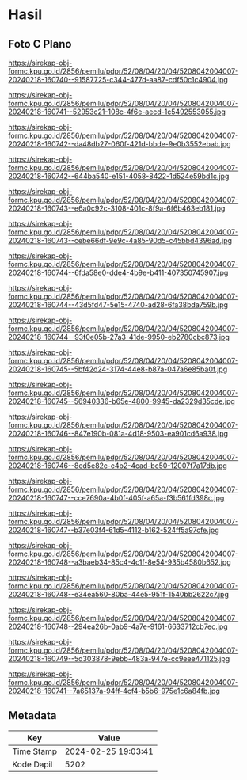 # Hasil

## Foto C Plano

https://sirekap-obj-formc.kpu.go.id/2856/pemilu/pdpr/52/08/04/20/04/5208042004007-20240218-160740--91587725-c344-477d-aa87-cdf50c1c4904.jpg

https://sirekap-obj-formc.kpu.go.id/2856/pemilu/pdpr/52/08/04/20/04/5208042004007-20240218-160741--52953c21-108c-4f6e-aecd-1c5492553055.jpg

https://sirekap-obj-formc.kpu.go.id/2856/pemilu/pdpr/52/08/04/20/04/5208042004007-20240218-160742--da48db27-060f-421d-bbde-9e0b3552ebab.jpg

https://sirekap-obj-formc.kpu.go.id/2856/pemilu/pdpr/52/08/04/20/04/5208042004007-20240218-160742--644ba540-e151-4058-8422-1d524e59bd1c.jpg

https://sirekap-obj-formc.kpu.go.id/2856/pemilu/pdpr/52/08/04/20/04/5208042004007-20240218-160743--e6a0c92c-3108-401c-8f9a-6f6b463eb181.jpg

https://sirekap-obj-formc.kpu.go.id/2856/pemilu/pdpr/52/08/04/20/04/5208042004007-20240218-160743--cebe66df-9e9c-4a85-90d5-c45bbd4396ad.jpg

https://sirekap-obj-formc.kpu.go.id/2856/pemilu/pdpr/52/08/04/20/04/5208042004007-20240218-160744--6fda58e0-dde4-4b9e-b411-407350745907.jpg

https://sirekap-obj-formc.kpu.go.id/2856/pemilu/pdpr/52/08/04/20/04/5208042004007-20240218-160744--43d5fd47-5e15-4740-ad28-6fa38bda759b.jpg

https://sirekap-obj-formc.kpu.go.id/2856/pemilu/pdpr/52/08/04/20/04/5208042004007-20240218-160744--93f0e05b-27a3-41de-9950-eb2780cbc873.jpg

https://sirekap-obj-formc.kpu.go.id/2856/pemilu/pdpr/52/08/04/20/04/5208042004007-20240218-160745--5bf42d24-3174-44e8-b87a-047a6e85ba0f.jpg

https://sirekap-obj-formc.kpu.go.id/2856/pemilu/pdpr/52/08/04/20/04/5208042004007-20240218-160745--56940336-b65e-4800-9945-da2329d35cde.jpg

https://sirekap-obj-formc.kpu.go.id/2856/pemilu/pdpr/52/08/04/20/04/5208042004007-20240218-160746--847e190b-081a-4d18-9503-ea901cd6a938.jpg

https://sirekap-obj-formc.kpu.go.id/2856/pemilu/pdpr/52/08/04/20/04/5208042004007-20240218-160746--8ed5e82c-c4b2-4cad-bc50-12007f7a17db.jpg

https://sirekap-obj-formc.kpu.go.id/2856/pemilu/pdpr/52/08/04/20/04/5208042004007-20240218-160747--cce7690a-4b0f-405f-a65a-f3b561fd398c.jpg

https://sirekap-obj-formc.kpu.go.id/2856/pemilu/pdpr/52/08/04/20/04/5208042004007-20240218-160747--b37e03f4-61d5-4112-b162-524ff5a97cfe.jpg

https://sirekap-obj-formc.kpu.go.id/2856/pemilu/pdpr/52/08/04/20/04/5208042004007-20240218-160748--a3baeb34-85c4-4c1f-8e54-935b4580b652.jpg

https://sirekap-obj-formc.kpu.go.id/2856/pemilu/pdpr/52/08/04/20/04/5208042004007-20240218-160748--e34ea560-80ba-44e5-951f-1540bb2622c7.jpg

https://sirekap-obj-formc.kpu.go.id/2856/pemilu/pdpr/52/08/04/20/04/5208042004007-20240218-160748--294ea26b-0ab9-4a7e-9161-6633712cb7ec.jpg

https://sirekap-obj-formc.kpu.go.id/2856/pemilu/pdpr/52/08/04/20/04/5208042004007-20240218-160749--5d303878-9ebb-483a-947e-cc9eee471125.jpg

https://sirekap-obj-formc.kpu.go.id/2856/pemilu/pdpr/52/08/04/20/04/5208042004007-20240218-160741--7a65137a-94ff-4cf4-b5b6-975e1c6a84fb.jpg


## Metadata

| Key        | Value               |
| ---------- | ------------------- |
| Time Stamp | 2024-02-25 19:03:41 |
| Kode Dapil | 5202                |



